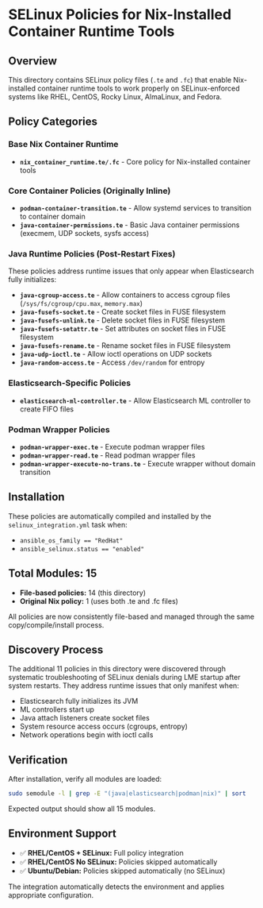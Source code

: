 # SELinux Policies for Nix-Installed Container Runtime Tools

## Overview
This directory contains SELinux policy files (`.te` and `.fc`) that enable Nix-installed container runtime tools to work properly on SELinux-enforced systems like RHEL, CentOS, Rocky Linux, AlmaLinux, and Fedora.

## Policy Categories

### Base Nix Container Runtime
- **`nix_container_runtime.te/.fc`** - Core policy for Nix-installed container tools

### Core Container Policies (Originally Inline)
- **`podman-container-transition.te`** - Allow systemd services to transition to container domain
- **`java-container-permissions.te`** - Basic Java container permissions (execmem, UDP sockets, sysfs access)

### Java Runtime Policies (Post-Restart Fixes)
These policies address runtime issues that only appear when Elasticsearch fully initializes:

- **`java-cgroup-access.te`** - Allow containers to access cgroup files (`/sys/fs/cgroup/cpu.max`, `memory.max`)
- **`java-fusefs-socket.te`** - Create socket files in FUSE filesystem 
- **`java-fusefs-unlink.te`** - Delete socket files in FUSE filesystem
- **`java-fusefs-setattr.te`** - Set attributes on socket files in FUSE filesystem
- **`java-fusefs-rename.te`** - Rename socket files in FUSE filesystem
- **`java-udp-ioctl.te`** - Allow ioctl operations on UDP sockets
- **`java-random-access.te`** - Access `/dev/random` for entropy

### Elasticsearch-Specific Policies
- **`elasticsearch-ml-controller.te`** - Allow Elasticsearch ML controller to create FIFO files

### Podman Wrapper Policies
- **`podman-wrapper-exec.te`** - Execute podman wrapper files
- **`podman-wrapper-read.te`** - Read podman wrapper files  
- **`podman-wrapper-execute-no-trans.te`** - Execute wrapper without domain transition

## Installation
These policies are automatically compiled and installed by the `selinux_integration.yml` task when:
- `ansible_os_family == "RedHat"`
- `ansible_selinux.status == "enabled"`

## Total Modules: 15
- **File-based policies:** 14 (this directory) 
- **Original Nix policy:** 1 (uses both .te and .fc files)

All policies are now consistently file-based and managed through the same copy/compile/install process.

## Discovery Process
The additional 11 policies in this directory were discovered through systematic troubleshooting of SELinux denials during LME startup after system restarts. They address runtime issues that only manifest when:

- Elasticsearch fully initializes its JVM
- ML controllers start up  
- Java attach listeners create socket files
- System resource access occurs (cgroups, entropy)
- Network operations begin with ioctl calls

## Verification
After installation, verify all modules are loaded:
```bash
sudo semodule -l | grep -E "(java|elasticsearch|podman|nix)" | sort
```

Expected output should show all 15 modules.

## Environment Support
- ✅ **RHEL/CentOS + SELinux:** Full policy integration
- ✅ **RHEL/CentOS No SELinux:** Policies skipped automatically  
- ✅ **Ubuntu/Debian:** Policies skipped automatically (no SELinux)

The integration automatically detects the environment and applies appropriate configuration.